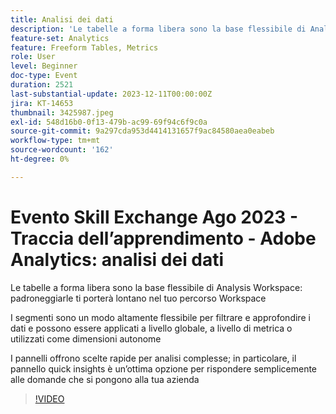 ```yaml
---
title: Analisi dei dati
description: 'Le tabelle a forma libera sono la base flessibile di Analysis Workspace: padroneggiare queste potenti tabelle ti porterà lontano nel tuo percorso WorkspaceI segmenti sono un modo altamente flessibile per filtrare e approfondire i dati e possono essere applicati a livello globale, a livello di metrica o utilizzati come dimensioni autonome. I pannelli offrono scelte rapide per analisi complesse; in particolare, il pannello quick insights è un’ottima opzione per rispondere semplicemente alle domande che si pongono alla tua azienda'
feature-set: Analytics
feature: Freeform Tables, Metrics
role: User
level: Beginner
doc-type: Event
duration: 2521
last-substantial-update: 2023-12-11T00:00:00Z
jira: KT-14653
thumbnail: 3425987.jpeg
exl-id: 548d16b0-0f13-479b-ac99-69f94c6f9c0a
source-git-commit: 9a297cda953d4414131657f9ac84580aea0eabeb
workflow-type: tm+mt
source-wordcount: '162'
ht-degree: 0%

---
```


# Evento Skill Exchange Ago 2023 - Traccia dell’apprendimento - Adobe Analytics: analisi dei dati

Le tabelle a forma libera sono la base flessibile di Analysis Workspace: padroneggiarle ti porterà lontano nel tuo percorso Workspace

I segmenti sono un modo altamente flessibile per filtrare e approfondire i dati e possono essere applicati a livello globale, a livello di metrica o utilizzati come dimensioni autonome

I pannelli offrono scelte rapide per analisi complesse; in particolare, il pannello quick insights è un’ottima opzione per rispondere semplicemente alle domande che si pongono alla tua azienda

>[!VIDEO](https://video.tv.adobe.com/v/3425987/?learn=on)
